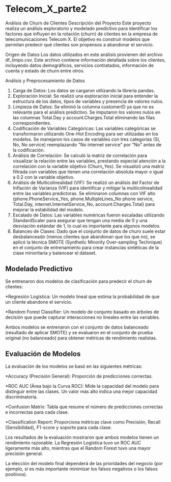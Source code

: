# Telecom_X_parte2
Análisis de Churn de Clientes
Descripción del Proyecto
Este proyecto realiza un análisis exploratorio y modelado predictivo para identificar los factores que influyen en la rotación (churn) de clientes en la empresa de telecomunicaciones Telecom X. El objetivo es construir modelos que permitan predecir qué clientes son propensos a abandonar el servicio.

Origen de Datos
Los datos utilizados en este análisis provienen del archivo df_limpo.csv. Este archivo contiene información detallada sobre los clientes, incluyendo datos demográficos, servicios contratados, información de cuenta y estado de churn entre otros.

Análisis y Preprocesamiento de Datos
1. Carga de Datos: Los datos se cargaron utilizando la librería pandas.
2. Exploración Inicial: Se realizó una exploración inicial para entender la estructura de los datos, tipos de variables y presencia de valores nulos.
3. Limpieza de Datos: Se eliminó la columna customerID ya que no es relevante para el análisis predictivo. Se imputaron los valores nulos en las columnas Total.Day y account.Charges.Total eliminando las filas correspondientes.
4. Codificación de Variables Categóricas: Las variables categóricas se transformaron utilizando One-Hot Encoding para ser utilizadas en los modelos. Se manejaron los casos de variables con tres categorías (Sí, No, No service) reemplazando "No internet service" por "No" antes de la codificación.
5. Análisis de Correlación: Se calculó la matriz de correlación para visualizar la relación entre las variables, prestando especial atención a la correlación con la variable objetivo (Churn_Yes). Se visualizó una matriz filtrada con variables que tienen una correlación absoluta mayor o igual a 0.2 con la variable objetivo.
6. Análisis de Multicolinealidad (VIF): Se realizó un análisis del Factor de Inflación de Varianza (VIF) para identificar y mitigar la multicolinealidad entre las variables predictoras. Se eliminaron columnas con VIF alto (phone.PhoneService_Yes, phone.MultipleLines_No phone service, Total.Day, internet.InternetService_No, account.Charges.Total) para mejorar la estabilidad del modelo.
7. Escalado de Datos: Las variables numéricas fueron escaladas utilizando StandardScaler para asegurar que tengan una media de 0 y una desviación estándar de 1, lo cual es importante para algunos modelos.
8. Balanceo de Clases: Dado que el conjunto de datos de churn suele estar desbalanceado (menos clientes que abandonan que los que no), se aplicó la técnica SMOTE (Synthetic Minority Over-sampling Technique) en el conjunto de entrenamiento para crear instancias sintéticas de la clase minoritaria y balancear el dataset.
## Modelado Predictivo
Se entrenaron dos modelos de clasificación para predecir el churn de clientes:

*Regresión Logística: Un modelo lineal que estima la probabilidad de que un cliente abandone el servicio.

*Random Forest Classifier: Un modelo de conjunto basado en árboles de decisión que puede capturar interacciones no lineales entre las variables.

Ambos modelos se entrenaron con el conjunto de datos balanceado (resultado de aplicar SMOTE) y se evaluaron en el conjunto de prueba original (no balanceado) para obtener métricas de rendimiento realistas.

## Evaluación de Modelos
La evaluación de los modelos se basó en las siguientes métricas:

*Accuracy (Precisión General): Proporción de predicciones correctas.

*ROC AUC (Área bajo la Curva ROC): Mide la capacidad del modelo para distinguir entre las clases. Un valor más alto indica una mejor capacidad discriminatoria.

*Confusion Matrix: Tabla que resume el número de predicciones correctas e incorrectas para cada clase.

*Classification Report: Proporciona métricas clave como Precisión, Recall (Sensibilidad), F1-score y soporte para cada clase.

Los resultados de la evaluación mostraron que ambos modelos tienen un rendimiento razonable. La Regresión Logística tuvo un ROC AUC ligeramente más alto, mientras que el Random Forest tuvo una mayor precisión general. 

La elección del modelo final dependerá de las prioridades del negocio (por ejemplo, si es más importante minimizar los falsos negativos o los falsos positivos).
